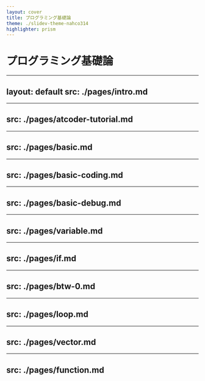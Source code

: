 ```yaml
---
layout: cover
title: プログラミング基礎論
theme: ./slidev-theme-nahco314
highlighter: prism
---
```


# プログラミング基礎論

---
layout: default
src: ./pages/intro.md
---

---
src: ./pages/atcoder-tutorial.md
---

---
src: ./pages/basic.md
---

---
src: ./pages/basic-coding.md
---

---
src: ./pages/basic-debug.md
---

---
src: ./pages/variable.md
---

---
src: ./pages/if.md
---

---
src: ./pages/btw-0.md
---

---
src: ./pages/loop.md
---

---
src: ./pages/vector.md
---

---
src: ./pages/function.md
---
